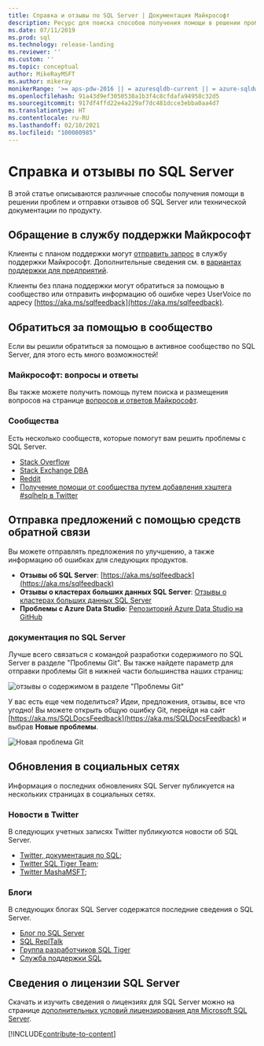 ```yaml
---
title: Справка и отзывы по SQL Server | Документация Майкрософт
description: Ресурс для поиска способов получения помощи в решении проблем и отправки отзывов о продукте или технической документации SQL Server.
ms.date: 07/11/2019
ms.prod: sql
ms.technology: release-landing
ms.reviewer: ''
ms.custom: ''
ms.topic: conceptual
author: MikeRayMSFT
ms.author: mikeray
monikerRange: '>= aps-pdw-2016 || = azuresqldb-current || = azure-sqldw-latest || >= sql-server-2016 || >= sql-server-linux-2017'
ms.openlocfilehash: 91a43d9ef3050538a1b3f4c8cfdafa94958c32d5
ms.sourcegitcommit: 917df4ffd22e4a229af7dc481dcce3ebba0aa4d7
ms.translationtype: HT
ms.contentlocale: ru-RU
ms.lasthandoff: 02/10/2021
ms.locfileid: "100080985"
---
```

# <a name="sql-server-help-and-feedback"></a>Справка и отзывы по SQL Server

В этой статье описываются различные способы получения помощи в решении проблем и отправки отзывов об SQL Server или технической документации по продукту. 

## <a name="contact-microsoft-support"></a>Обращение в службу поддержки Майкрософт

Клиенты с планом поддержки могут [отправить запрос](https://support.microsoft.com/hub/4343728/support-for-business) в службу поддержки Майкрософт.  Дополнительные сведения см. в [вариантах поддержки для предприятий](https://support.microsoft.com/help/4341255/support-for-business). 

Клиенты без плана поддержки могут обратиться за помощью в сообщество или отправить информацию об ошибке через UserVoice по адресу [https://aka.ms/sqlfeedback](https://aka.ms/sqlfeedback).

## <a name="ask-community-for-help"></a>Обратиться за помощью в сообщество

Если вы решили обратиться за помощью в активное сообщество по SQL Server, для этого есть много возможностей!

### <a name="microsoft-q--a"></a>Майкрософт: вопросы и ответы

Вы также можете получить помощь путем поиска и размещения вопросов на странице [вопросов и ответов Майкрософт](/answers/products/sql-server).

### <a name="communities"></a>Сообщества

Есть несколько сообществ, которые помогут вам решить проблемы с SQL Server. 

- [Stack Overflow](https://stackoverflow.com/questions/tagged/sql-server)
- [Stack Exchange DBA](https://dba.stackexchange.com/questions/tagged/sql-server)
- [Reddit](https://www.reddit.com/r/SQLServer/)
- [Получение помощи от сообщества путем добавления хэштега #sqlhelp в Twitter](https://twitter.com/hashtag/sqlhelp?src=hash) 
 
## <a name="feedback-suggestions"></a>Отправка предложений с помощью средств обратной связи

Вы можете отправлять предложения по улучшению, а также информацию об ошибках для следующих продуктов.

- **Отзывы об SQL Server**: [https://aka.ms/sqlfeedback](https://aka.ms/sqlfeedback)
- **Отзывы о кластерах больших данных SQL Server**: [Отзывы о кластерах больших данных SQL Server](https://aka.ms/sql-server-bdc-feedback)
- **Проблемы с Azure Data Studio**: [Репозиторий Azure Data Studio на GitHub](https://github.com/microsoft/azuredatastudio/issues)
 

###  <a name="sql-server-documentation"></a>документация по SQL Server

Лучше всего связаться с командой разработки содержимого по SQL Server в разделе "Проблемы Git". Вы также найдете параметр для отправки проблемы Git в нижней части большинства наших страниц: 

![отзывы о содержимом в разделе "Проблемы Git"](media/sql-server-get-help/git-issues.png)

У вас есть еще чем поделиться? Идеи, предложения, отзывы, все что угодно! Вы можете открыть общую ошибку Git, перейдя на сайт [https://aka.ms/SQLDocsFeedback](https://aka.ms/SQLDocsFeedback) и выбрав **Новые проблемы**. 

![Новая проблема Git](media/sql-server-get-help/new-git-issue.png)

## <a name="social-media-updates"></a>Обновления в социальных сетях

Информация о последних обновлениях SQL Server публикуется на нескольких страницах в социальных сетях. 

### <a name="updates-via-twitter"></a>Новости в Twitter

В следующих учетных записях Twitter публикуются новости об SQL Server. 

- [Twitter, документация по SQL](https://twitter.com/sqldocs);
- [Twitter SQL Tiger Team](https://twitter.com/mssqltiger);
- [Twitter MashaMSFT](https://twitter.com/mashamsft);
 
### <a name="blogs"></a>Блоги

В следующих блогах SQL Server содержатся последние сведения о SQL Server. 

- [Блог по SQL Server](https://cloudblogs.microsoft.com/sqlserver/)
- [SQL ReplTalk](https://blogs.msdn.microsoft.com/repltalk/)
- [Группа разработчиков SQL Tiger](/archive/blogs/sql_server_team/)
- [Служба поддержки SQL](https://techcommunity.microsoft.com/t5/SQL-Server-Support/bg-p/SQLServerSupport/)


## <a name="sql-server-license-information"></a>Сведения о лицензии SQL Server

Скачать и изучить сведения о лицензиях для SQL Server можно на странице [дополнительных условий лицензирования для Microsoft SQL Server](https://www.microsoft.com/download/details.aspx?id=39299). 


[!INCLUDE[contribute-to-content](../includes/paragraph-content/contribute-to-content.md)]